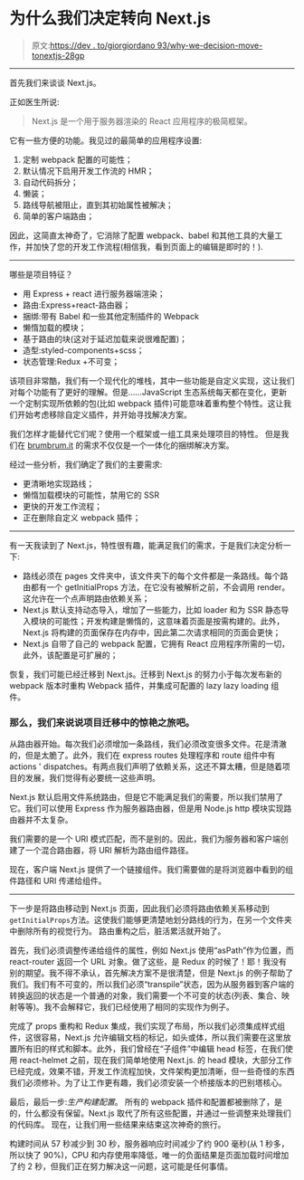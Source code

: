 # 为什么我们决定转向 Next.js

> 原文:[https://dev . to/giorgiordano 93/why-we-decision-move-tonextjs-28gp](https://dev.to/giogiordano93/why-we-decided-to-move-tonextjs-28gp)

* * *

首先我们来谈谈 Next.js。

正如医生所说:

> Next.js 是一个用于服务器渲染的 React 应用程序的极简框架。

它有一些方便的功能。我见过的最简单的应用程序设置:

1.  定制 webpack 配置的可能性；
2.  默认情况下启用开发工作流的 HMR；
3.  自动代码拆分；
4.  懒装；
5.  路线导航被阻止，直到其初始属性被解决；
6.  简单的客户端路由；

因此，这简直太神奇了，它消除了配置 webpack、babel 和其他工具的大量工作，并加快了您的开发工作流程(相信我，看到页面上的编辑是即时的！).

* * *

哪些是项目特征？

*   用 Express + react 进行服务器端渲染；
*   路由:Express+react-路由器；
*   捆绑:带有 Babel 和一些其他定制插件的 Webpack
*   懒惰加载的模块；
*   基于路由的块(这对于延迟加载来说很难配置)；
*   造型:styled-components+scss；
*   状态管理:Redux +不可变；

该项目非常酷，我们有一个现代化的堆栈，其中一些功能是自定义实现，这让我们对每个功能有了更好的理解。但是……JavaScript 生态系统每天都在变化，更新一个定制实现所依赖的包(比如 webpack 插件)可能意味着重构整个特性。这让我们开始考虑移除自定义插件，并开始寻找解决方案。

我们怎样才能替代它们呢？使用一个框架或一组工具来处理项目的特性。
但是我们在 [brumbrum.it](https://www.brumbrum.it) 的需求不仅仅是一个一体化的捆绑解决方案。

经过一些分析，我们确定了我们的主要需求:

*   更清晰地实现路线；
*   懒惰加载模块的可能性，禁用它的 SSR
*   更快的开发工作流程；
*   正在删除自定义 webpack 插件；

* * *

有一天我读到了 Next.js，特性很有趣，能满足我们的需求，于是我们决定分析一下:

*   路线必须在 pages 文件夹中，该文件夹下的每个文件都是一条路线。每个路由都有一个 getInitialProps 方法，在它没有被解析之前，不会调用 render。这允许在一个点声明路由依赖关系；
*   Next.js 默认支持动态导入，增加了一些能力，比如 loader 和为 SSR 静态导入模块的可能性；开发构建是懒惰的，这意味着页面是按需构建的。此外，Next.js 将构建的页面保存在内存中，因此第二次请求相同的页面会更快；
*   Next.js 自带了自己的 webpack 配置，它拥有 React 应用程序所需的一切，此外，该配置是可扩展的；

恢复，我们可能已经迁移到 Next.js。迁移到 Next.js 的努力小于每次发布新的 webpack 版本时重构 Webpack 插件，并集成可配置的 lazy lazy loading 组件。

### 那么，我们来说说项目迁移中的惊艳之旅吧。

从路由器开始。每次我们必须增加一条路线，我们必须改变很多文件。花是清澈的，但是太脆了。此外，我们在 express routes 处理程序和 route 组件中有 actions ' dispatches。有两点我们声明了依赖关系，这还不算太糟，但是随着项目的发展，我们觉得有必要统一这些声明。

Next.js 默认启用文件系统路由，但是它不能满足我们的需要，所以我们禁用了它。我们可以使用 Express 作为服务器路由器，但是用 Node.js http 模块实现路由器并不太复杂。

我们需要的是一个 URI 模式匹配，而不是别的。因此，我们为服务器和客户端创建了一个混合路由器，将 URI 解析为路由组件路径。

现在，客户端 Next.js 提供了一个链接组件。我们需要做的是将浏览器中看到的组件路径和 URI 传递给组件。

* * *

下一步是将路由移动到 Next.js 页面，因此我们必须将路由依赖关系移动到`getInitialProps`方法。这使我们能够更清楚地划分路线的行为，在另一个文件夹中删除所有的视觉行为。
路由重构之后，脏活累活就开始了。

首先，我们必须调整传递给组件的属性，例如 Next.js 使用“asPath”作为位置，而 react-router 返回一个 URL 对象。做了这些，是 Redux 的时候了！耶！我没有别的期望。我不得不承认，首先解决方案不是很清楚，但是 Next.js 的例子帮助了我们。我们有不可变的，所以我们必须“transpile”状态，因为从服务器到客户端的转换返回的状态是一个普通的对象，我们需要一个不可变的状态(列表、集合、映射等等)。我不会解释它，我们已经使用了相同的实现作为例子。

完成了 props 重构和 Redux 集成，我们实现了布局，所以我们必须集成样式组件，这很容易，Next.js 允许编辑文档的标记，如头或体，所以我们需要在这里放置所有旧的样式和脚本。此外，我们曾经在“子组件”中编辑 head 标签，在我们使用 react-helmet 之前，现在我们简单地使用 Next.js.
的 head 模块，大部分工作已经完成，效果不错，开发工作流程加快，文件架构更加清晰，但一些奇怪的东西我们必须修补。为了让工作更有趣，我们必须安装一个桥接版本的巴别塔核心。

最后，最后一步:*生产构建配置*。
所有的 webpack 插件和配置都被删除了，是的，什么都没有保留。Next.js 取代了所有这些配置，并通过一些调整来处理我们的代码库。
现在，让我们用一些结果来结束这次神奇的旅行。

构建时间从 57 秒减少到 30 秒，服务器响应时间减少了约 900 毫秒(从 1 秒多，所以快了 90%)，CPU 和内存使用率降低，唯一的负面结果是页面加载时间增加了约 2 秒，但我们正在努力解决这一问题，这可能是任何事情。